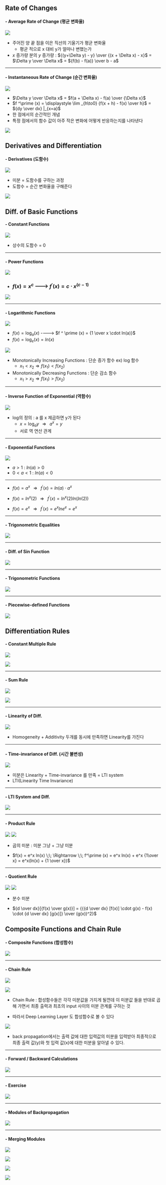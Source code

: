 
## Rate of Changes

#### - Average Rate of Change (평균 변화율)
 ![](../../Data/9.이론_Basic_Differentiation/1.BasicDifferentiation.png)
- 주어진 양 끝 점을 이은 직선의 기울기가 평균 변화율 
	- 평균 적으로 x 대비 y가 얼마나 변했는가
- $x$ 증가량 분의 $y$ 증가량 : ${(y+\Delta y) - y} \over {(x + \Delta x) - x}$ = $\Delta y \over \Delta x$  = ${f(b) - f(a)} \over b - a$


---
#### - Instantaneous Rate of Change (순간 변화율)
![](../../Data/9.이론_Basic_Differentiation/2.BasicDifferentiation.png)
-  $\Delta y \over \Delta x$ = $f(a + \Delta x) - f(a) \over {\Delta x}$
- $f ^\prime (x) = \displaystyle \lim _{h\to0} {f(x + h) - f(x) \over h}$ = ${dy \over dx} |_{x=a}$ 
- 한 점에서의 순간적인 개념
- 특정 점에서의 함수 값이 아주 작은 변화에 어떻게 반응하는지를 나타낸다

![](../../Data/9.이론_Basic_Differentiation/3.BasicDifferentiation.png)



## Derivatives and Differentiation

#### - Derivatives (도함수)
![](../../Data/9.이론_Basic_Differentiation/4.BasicDifferentiation.png)
- 미분 = 도함수를 구하는 과정
- 도함수 = 순간 변화율을 구해준다

![](../../Data/9.이론_Basic_Differentiation/5.BasicDifferentiation.png)





## Diff. of Basic Functions

#### - Constant Functions
![](../../Data/9.이론_Basic_Differentiation/6.BasicDifferentiation.png)
- 상수의 도함수 = 0



---
#### - Power Functions
![](../../Data/9.이론_Basic_Differentiation/7.BasicDifferentiation.png)

- ### $f(x) = x^c$   --->   $f ^\prime (x) = c \cdot x^{(c-1)}$

![](../../Data/9.이론_Basic_Differentiation/8.BasicDifferentiation.png)



---
#### - Logarithmic Functions
![](../../Data/9.이론_Basic_Differentiation/9.BasicDifferentiation.png)
- $f(x) = \log_a (x)$   ---->   $f ^ \prime (x) = {1 \over x \cdot ln(a)}$   
- $f(x) = \log _e (x) = ln(x)$


![](../../Data/9.이론_Basic_Differentiation/10.BasicDifferentiation.png)
- Monotonically Increasing Functions : 단순 증가 함수 ex) log 함수
	- $x_1 < x_2 \Rightarrow f(x_1) < f(x_2)$
- Monotonically Decreasing Functions : 단순 감소 함수
	- $x_1 > x_2 \Rightarrow f(x_1) > f(x_2)$



---
#### - Inverse Function of Exponential (역함수)
![](../../Data/9.이론_Basic_Differentiation/11.BasicDifferentiation.png)
- log의 정의 : a 를 x 제곱하면 y가 된다
	- $x = \log _a y \;\;\; \Rightarrow \;\;\; a^x = y$ 
	- 서로 역 연산 관계



---
#### - Exponential Functions 
![](../../Data/9.이론_Basic_Differentiation/12.BasicDifferentiation.png)
- $a > 1$          :   $ln(a) > 0$
- $0 < a < 1$  :  $ln(a) < 0$
---
- $f(x) = a^x \;\;\; \Rightarrow \;\;\; f ^\prime (x) = ln(a) \cdot a^x$

- $f(x) = ln^x (2) \;\;\; \Rightarrow \;\;\; f ^\prime (x) =  ln^x (2) ln(ln(2))$

- $f(x) = e^x \;\;\; \Rightarrow \;\;\; f ^\prime (x) = e^x lne ^e = e^x$



---
#### - Trigonometric Equalities
![](../../Data/9.이론_Basic_Differentiation/13.BasicDifferentiation.png)


---
#### - Diff. of Sin Function
![](../../Data/9.이론_Basic_Differentiation/14.BasicDifferentiation.png)


---
#### - Trigonometric Functions
![](../../Data/9.이론_Basic_Differentiation/15.BasicDifferentiation.png)


---
#### - Piecewise-defined Functions
![](../../Data/9.이론_Basic_Differentiation/16.BasicDifferentiation.png)





## Differentiation Rules

#### - Constant Multiple Rule
![](../../Data/9.이론_Basic_Differentiation/17.BasicDifferentiation.png)

![](../../Data/9.이론_Basic_Differentiation/18.BasicDifferentiation.png)


---
#### - Sum Rule
![](../../Data/9.이론_Basic_Differentiation/19.BasicDifferentiation.png)

![](../../Data/9.이론_Basic_Differentiation/20.BasicDifferentiation.png)


---
#### - Linearity of Diff.
![](../../Data/9.이론_Basic_Differentiation/21.BasicDifferentiation.png)
- Homogeneity + Additivity 두개를 동시에 만족하면 Linearity를 가진다 


---
#### - Time-invariance of Diff. (시간 불변성)
![](../../Data/9.이론_Basic_Differentiation/22.BasicDifferentiation.png)
- 미분은 Linearity + Time-invariance 를 만족 = LTI system
- LTI(Linearity Time Invariance)


---
#### - LTI System and Diff.
![](../../Data/9.이론_Basic_Differentiation/23.BasicDifferentiation.png)


---
#### - Product Rule
![](../../Data/9.이론_Basic_Differentiation/24_1.BasicDifferentiation.png)
![](../../Data/9.이론_Basic_Differentiation/24_2.BasicDifferentiation.png)
- 곱의 미분 : 미분 그냥 + 그냥 미분

- $f(x) = e^x ln(x) \;\; \Rightarrow \;\; f^\prime (x) = e^x ln(x) + e^x {1\over x} = e^x(ln(x) + {1 \over x})$


---
#### - Quotient Rule
![](../../Data/9.이론_Basic_Differentiation/25_1.BasicDifferentiation.png)
![](../../Data/9.이론_Basic_Differentiation/25_2.BasicDifferentiation.png)
- 분수 미분

- ${d \over dx}[{f(x) \over g(x)}] = {{{d \over dx} [f(x)] \cdot g(x) - f(x) \cdot {d \over dx} [g(x)]} \over (g(x))^2}$







## Composite Functions and Chain Rule 

#### - Composite Functions (합성함수)
![](../../Data/9.이론_Basic_Differentiation/26.BasicDifferentiation.png)


---
#### - Chain Rule
![](../../Data/9.이론_Basic_Differentiation/27.BasicDifferentiation.png)

![](../../Data/9.이론_Basic_Differentiation/28.BasicDifferentiation.png)
- Chain Rule : 합성함수들은 각각 미분값을 가지게 될껀데 이 미분값 들을 반대로     곱해 가면서 최종 출력과 최초의 input 사이의 미분 관계를 구하는 것

- 따라서 Deep Learning Layer 도 합성함수로 볼 수 있다


![](../../Data/9.이론_Basic_Differentiation/29.BasicDifferentiation.png)
- back propagation에서는 출력 값에 대한 입력값의 미분을 입력받아 
   최종적으로 최종 출력 값(y)와 첫 입력 값(x)에 대한 미분을 알아낼 수 있다.


---
#### - Forward / Backward Calculations
![](../../Data/9.이론_Basic_Differentiation/30.BasicDifferentiation.png)


---
#### - Exercise
![](../../Data/9.이론_Basic_Differentiation/31.BasicDifferentiation.png)



---
#### - Modules of Backpropagation
![](../../Data/9.이론_Basic_Differentiation/32.BasicDifferentiation.png)


---
#### - Merging Modules
![](../../Data/9.이론_Basic_Differentiation/33.BasicDifferentiation.png)

![](../../Data/9.이론_Basic_Differentiation/34.BasicDifferentiation.png)

![](../../Data/9.이론_Basic_Differentiation/35.BasicDifferentiation.png)

![](../../Data/9.이론_Basic_Differentiation/36.BasicDifferentiation.png)








